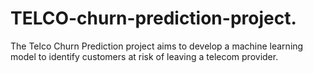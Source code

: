 # TELCO-churn-prediction-project.
The Telco Churn Prediction project aims to develop a machine learning model to identify customers at risk of leaving a telecom provider.
